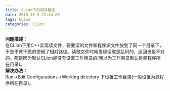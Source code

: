 ```yaml
---
title: CLion下的相对路径
date: 2016-10-3 22:44:00
tags: CLion
categories: CLion
---
```


**问题描述：**  
在CLion下用C++实现读文件，将要读的文件和程序源文件放到了同一个目录下，于是乎就干脆的使用了相对路径。读取文件时候发现读取是乱码的，返回也是不对的。那是因为默认CLion是没有设置工作目录的(我以为工作目录默认是源程序所在目录)。  
**解决办法：**  
Run->Edit Configurations->Working directory 下设置工作目录(一般设置为源程序所在目录)。